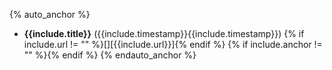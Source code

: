 {% auto_anchor %}
- **{{include.title}}** (<a title="Play this segment of the podcast" onClick="seek('{{include.timestamp}}')"
class="seek">{{include.timestamp}}</a><noscript>{{include.timestamp}}</noscript>) {% if include.url != "" %}[<i class="fa fa-link"
title="Link to related content"></i>][{{include.url}}]{% endif %}
  <!--<a onClick="seek('{{include.timestamp}}')" class="seek"><i class="fa
  fa-headphones" title="Play this segment of the podcast"></i></a>-->
  {% if include.anchor != "" %}[<i class="fa fa-file-text-o" title="Read this segment of the transcription"></i>](#{{include.anchor}}){% endif %}
{% endauto_anchor %}
